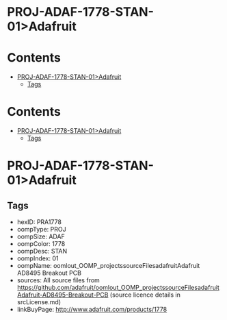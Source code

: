
PROJ-ADAF-1778-STAN-01>Adafruit
===============================

Contents
========

* [PROJ-ADAF-1778-STAN-01>Adafruit](#proj-adaf-1778-stan-01adafruit)
	* [Tags](#tags)

Contents
========

* [PROJ-ADAF-1778-STAN-01>Adafruit](#proj-adaf-1778-stan-01adafruit)
	* [Tags](#tags)

# PROJ-ADAF-1778-STAN-01>Adafruit

## Tags

- hexID: PRA1778
- oompType: PROJ
- oompSize: ADAF
- oompColor: 1778
- oompDesc: STAN
- oompIndex: 01
- oompName: oomlout_OOMP_projectssourceFilesadafruitAdafruit AD8495 Breakout PCB
- sources: All source files from https://github.com/adafruit/oomlout_OOMP_projectssourceFilesadafruitAdafruit-AD8495-Breakout-PCB (source licence details in srcLicense.md)
- linkBuyPage: http://www.adafruit.com/products/1778

